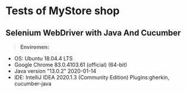 # Tests of MyStore shop
## Selenium WebDriver with Java And Cucumber



> **Enviromen:**
 - OS: Ubuntu 18.04.4 LTS
 - Google Chrome 83.0.4103.61 (official) (64-bit)
 - Java version "13.0.2" 2020-01-14
 - IDE: IntelliJ IDEA 2020.1.3 (Community Edition) Plugins:gherkin, cucumber-java
